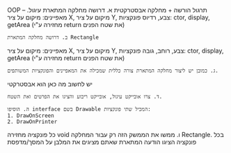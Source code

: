 
OOP – תרגול הורשה + מחלקה אבסטרקטית
    א. דרושה מחלקה המתארת עיגול.
מאפיינים: מיקום על ציר X, מיקום על ציר Y, צבע, רדיוס
פונקציות: ctor, display, getArea (מחזירה ע"י return את שטח הפנים)

    ב. דרושה מחלקה המתארת Rectangle
מאפיינים: מיקום על ציר X, מיקום על ציר Y, צבע, רוחב, גובה
פונקציות: ctor, display, getArea (מחזירה ע"י return את שטח הפנים)

    ג. כמובן יש ליצור מחלקה המתארת צורה כללית שמכילה את המאפיינים והפונקציות המשותפים.
יש לחשוב מה כאן הוא אבסטרקטי

    ד. צרו אובייקט עיגול, אובייקט ריבוע והציגו את הפרטים ואת השטח.

    ה. הוסיפו interface בשם Drawable המכיל שתי פונקציות:
    1. DrawOnScreen
    2. DrawOnPrinter
כל פונקציה מחזירה void
    ו. ממשו את הממשק הזה רק עבור המחלקה Rectangle.
בכל פונקציה הציגו הודעה המתארת שאתם מציגים את המלבן על המסך/מדפסת
